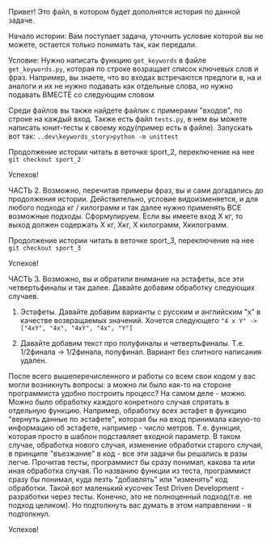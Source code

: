 Привет! Это файл, в котором будет дополнятся история по данной задаче.

Начало истории:
Вам поступает задача, уточнить условие которой вы не можете,
 остается только понимать так, как передали.
 

Условие:
Нужно написать функцию `get_keywords` в файле `get_keywords.py`, которая по строке возращает 
список ключевых слов и фраз. Например, вы знаете, что во входах встречаются 
предлоги в, на и аналоги и их не нужно подавать как отдельные слова, 
но нужно подавать ВМЕСТЕ со следующим словом

Среди файлов вы также найдете файлик с примерами "входов", 
по строке на каждый вход. Также есть файл `tests.py`, 
в нем вы можете написать юнит-тесты к своему коду(пример есть в файле).
Запускать вот так:
`..dev\keywords_story>python -m unittest`

Продолжение истории читать в веточке sport_2, переключение на нее
`git checkout sport_2`

Успехов!

ЧАСТЬ 2.
Возможно, перечитав примеры фраз, вы и сами догадались до продолжения истории.
Действительно, условие видоизменяется, и для любого подхода кг / килограмм и так далее нужно применять ВСЕ возможные подходы.
Сформулируем. Если вы имеете вход Х кг, то выход должен содержать Х кг, Хкг, Х килограмм, Хкилограмм.

Продолжение истории читать в веточке sport_3, переключение на нее
`git checkout sport_3`

Успехов!

ЧАСТЬ 3.
Возможно, вы и обратили внимание на эстафеты, все эти четвертьфиналы и так далее. Давайте добавим обработку следующих случаев.
1) Эстафеты. Давайте добавим варианты с русским и английским "х" в качестве возвращаемых значений. Хочется следующего
`"4 х Y" -> ["4xY", "4x", "4хY", "4х", "Y"]`

2) Давайте добавим текст про полуфиналы и четвертьфиналы. Т.е. 1/2финала -> 1/2финала, полуфинал. Вариант без слитного написания удален.

После всего вышеперечисленного и работы со всем свои кодом у вас могли возникнуть вопросы: а можно ли было как-то
на стороне программиста удобно построить процесс?
На самом деле - можно. Можно было обработку каждого конретного случая спрятать в отдельную функцию. Например,
обработку всех эстафет в функцию "вернуть данные по эстафете", которая бы на вход принимала какую-то информацию
об эстафете, например - число метров. Т.е. функция, которая просто в шаблон подставляет входной параметр.
В таком случае, обработка нового случая, изменение обработки старого случая, в принципе "въезжание" в код - 
все эти задачи бы решались в разы легче. Прочитав тесты, программист бы сразу понимал, какова та или иная обработка случая.
По названию функции из теста, программист сразу бы понимал, куда лезть "добавлять" или "изменять" код обработки.
Такой вот маленький кусочек Test Driven Development - разработки через тесты. 
Конечно, это не полноценный подход(т.е. не подход целиком). Но подтолкнуть вас думать в этом направлении - я подтолкнул.

Успехов!
